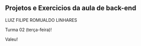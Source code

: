 ## Projetos e Exercicios da aula de back-end

LUIZ FILIPE ROMUALDO LINHARES

Turma 02 (terça-feira)!

Valeu! 
